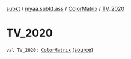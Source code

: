 [subkt](../../index.md) / [myaa.subkt.ass](../index.md) / [ColorMatrix](index.md) / [TV_2020](./-t-v_2020.md)

# TV_2020

`val TV_2020: `[`ColorMatrix`](index.md) [(source)](https://github.com/Myaamori/SubKt/blob/0.1.13/src/main/kotlin/myaa/subkt/ass/parser.kt#L727)